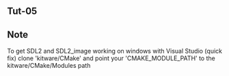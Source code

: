 ## Tut-05

## Note
To get SDL2 and SDL2_image working on windows with Visual Studio (quick fix)
 clone 'kitware/CMake' and point your 'CMAKE_MODULE_PATH' to the kitware/CMake/Modules path
